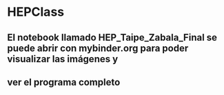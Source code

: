 # HEPClass

## El notebook llamado HEP_Taipe_Zabala_Final se puede abrir con mybinder.org para poder visualizar las imágenes y 
## ver el programa completo
